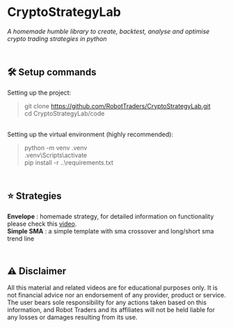 # CryptoStrategyLab
_A homemade humble library to create, backtest, analyse and optimise crypto trading strategies in python_


\
🛠️ Setup commands
-------------
Setting up the project:

> git clone https://github.com/RobotTraders/CryptoStrategyLab.git \
> cd CryptoStrategyLab/code

\
Setting up the virtual environment (highly recommended):

> python -m venv .venv \
> .venv\Scripts\activate \
> pip install -r ..\requirements.txt

\
⭐ Strategies
-------------
**Envelope** : homemade strategy, for detailed information on functionality please check this [video](TBA).
\
**Simple SMA** : a simple template with sma crossover and long/short sma trend line


\
⚠️ Disclaimer
-------------
All this material and related videos are for educational purposes only. It is not financial advice nor an endorsement of any provider, product or service. The user bears sole responsibility for any actions taken based on this information, and Robot Traders and its affiliates will not be held liable for any losses or damages resulting from its use. 
